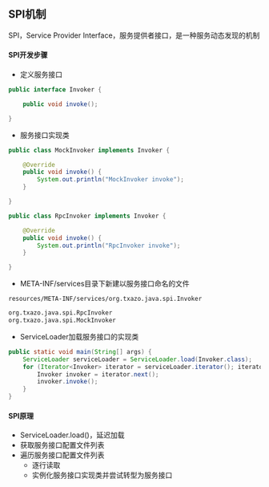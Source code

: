 ## SPI机制

SPI，Service Provider Interface，服务提供者接口，是一种服务动态发现的机制

#### SPI开发步骤

* 定义服务接口

```java
public interface Invoker {

    public void invoke();

}
```

* 服务接口实现类

```java
public class MockInvoker implements Invoker {

    @Override
    public void invoke() {
        System.out.println("MockInvoker invoke");
    }

}
```

```java
public class RpcInvoker implements Invoker {

    @Override
    public void invoke() {
        System.out.println("RpcInvoker invoke");
    }

}
```

* META-INF/services目录下新建以服务接口命名的文件

`resources/META-INF/services/org.txazo.java.spi.Invoker`

```txt
org.txazo.java.spi.RpcInvoker
org.txazo.java.spi.MockInvoker
```

* ServiceLoader加载服务接口的实现类

```java
public static void main(String[] args) {
    ServiceLoader serviceLoader = ServiceLoader.load(Invoker.class);
    for (Iterator<Invoker> iterator = serviceLoader.iterator(); iterator.hasNext(); ) {
        Invoker invoker = iterator.next();
        invoker.invoke();
    }
}
```

#### SPI原理

* ServiceLoader.load()，延迟加载
* 获取服务接口配置文件列表
* 遍历服务接口配置文件列表
    * 逐行读取
    * 实例化服务接口实现类并尝试转型为服务接口
